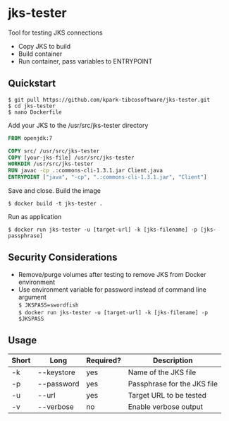 # jks-tester
Tool for testing JKS connections

- Copy JKS to build
- Build container
- Run container, pass variables to ENTRYPOINT

## Quickstart

`$ git pull https://github.com/kpark-tibcosoftware/jks-tester.git`  
`$ cd jks-tester`  
`$ nano Dockerfile`  

Add your JKS to the /usr/src/jks-tester directory

```Dockerfile
FROM openjdk:7

COPY src/ /usr/src/jks-tester
COPY [your-jks-file] /usr/src/jks-tester
WORKDIR /usr/src/jks-tester
RUN javac -cp .:commons-cli-1.3.1.jar Client.java
ENTRYPOINT ["java", "-cp", ".:commons-cli-1.3.1.jar", "Client"]
```

Save and close. Build the image

`$ docker build -t jks-tester .`  

Run as application 

`$ docker run jks-tester -u [target-url] -k [jks-filename] -p [jks-passphrase]`

## Security Considerations
- Remove/purge volumes after testing to remove JKS from Docker environment
- Use environment variable for password instead of command line argument  
`$ JKSPASS=swordfish`  
`$ docker run jks-tester -u [target-url] -k [jks-filename] -p $JKSPASS`  

## Usage

| Short | Long | Required? | Description |
|---|---|---|---|
|-k|--keystore|yes|Name of the JKS file|
|-p|--password|yes|Passphrase for the JKS file|
|-u|--url|yes|Target URL to be tested|
|-v|--verbose|no|Enable verbose output|